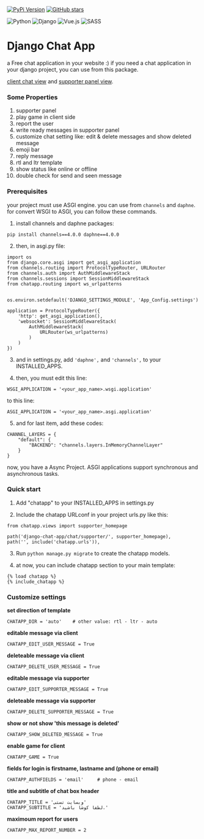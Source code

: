 [![PyPi Version](https://img.shields.io/pypi/v/django-chatapp.svg)](https://pypi.org/project/django-chatapp/1.2/)
[![GitHub stars](https://img.shields.io/github/stars/saeedrezaghazanfari/django-chat-app.svg?style=social)](https://github.com/saeedrezaghazanfari/django-chat-app)

![Python](https://img.shields.io/badge/python-3670A0?style=for-the-badge&logo=python&logoColor=ffdd54)
![Django](https://img.shields.io/badge/django-%23092E20.svg?style=for-the-badge&logo=django&logoColor=white)
![Vue.js](https://img.shields.io/badge/vuejs-%2335495e.svg?style=for-the-badge&logo=vuedotjs&logoColor=%234FC08D)
![SASS](https://img.shields.io/badge/SASS-hotpink.svg?style=for-the-badge&logo=SASS&logoColor=white)


# Django Chat App
a Free chat application in your website :) if you need a chat application in your django project, you can use from this package.

[client chat view](https://drive.google.com/file/d/1t5w1MRq0szLyvy7Oldvfyro9j0Vv8cyo/view) and
[supporter panel view](https://drive.google.com/file/d/1vU22UBRi-9p3LjJODSIs_-Z8T69IOui_/view?google_abuse=GOOGLE_ABUSE_EXEMPTION%3DID%3Dbfca89d383f1b9ef:TM%3D1678646902:C%3Dr:IP%3D51.15.78.180-:S%3DtRs9GfSddEdmk7ENE56mZ_o%3B+path%3D/%3B+domain%3Dgoogle.com%3B+expires%3DSun,+12-Mar-2023+21:48:22+GMT).


### Some Properties
1. supporter panel
2. play game in client side
3. report the user
4. write ready messages in supporter panel
5. customize chat setting like: edit & delete messages and show deleted message
6. emoji bar
7. reply message
8. rtl and ltr template
9. show status like online or offline
10. double check for send and seen message


### Prerequisites
your project must use ASGI engine. you can use from `channels` and `daphne`.
for convert WSGI to ASGI, you can follow these commands.

1. install channels and daphne packages:
```
pip install channels==4.0.0 daphne==4.0.0
```

2. then, in asgi.py file:
```
import os
from django.core.asgi import get_asgi_application
from channels.routing import ProtocolTypeRouter, URLRouter
from channels.auth import AuthMiddlewareStack
from channels.sessions import SessionMiddlewareStack
from chatapp.routing import ws_urlpatterns


os.environ.setdefault('DJANGO_SETTINGS_MODULE', 'App_Config.settings')

application = ProtocolTypeRouter({
    'http': get_asgi_application(),
    'websocket': SessionMiddlewareStack(
        AuthMiddlewareStack(
            URLRouter(ws_urlpatterns)
        )
    )
})
```

3. and in settings.py, add `'daphne',` and `'channels',` to your INSTALLED_APPS.

4. then, you must edit this line:
```
WSGI_APPLICATION = '<your_app_name>.wsgi.application'
```
to this line:
```
ASGI_APPLICATION = '<your_app_name>.asgi.application'
```

5. and for last item, add these codes:
```
CHANNEL_LAYERS = {
    "default": {
        "BACKEND": "channels.layers.InMemoryChannelLayer"
    }
}
```
now, you have a Async Project. ASGI applications support synchronous and asynchronous tasks.



### Quick start
1. Add "chatapp" to your INSTALLED_APPS in settings.py

2. Include the chatapp URLconf in your project urls.py like this:
```
from chatapp.views import supporter_homepage

path('django-chat-app/chat/supporter/', supporter_homepage),
path('', include('chatapp.urls')),
```
3. Run `python manage.py migrate` to create the chatapp models.

4. at now, you can include chatapp section to your main template:
```
{% load chatapp %}
{% include_chatapp %}
```


### Customize settings

**set direction of template**
```
CHATAPP_DIR = 'auto'    # other value: rtl - ltr - auto
```

**editable message via client**
```
CHATAPP_EDIT_USER_MESSAGE = True
```

**deleteable message via client**
```
CHATAPP_DELETE_USER_MESSAGE = True
```

**editable message via supporter**
```
CHATAPP_EDIT_SUPPORTER_MESSAGE = True
```

**deleteable message via supporter**
```
CHATAPP_DELETE_SUPPORTER_MESSAGE = True
```

**show or not show 'this message is deleted'**
```
CHATAPP_SHOW_DELETED_MESSAGE = True
```

**enable game for client**
```
CHATAPP_GAME = True
```

**fields for login is firstname, lastname and (phone or email)**
```
CHATAPP_AUTHFIELDS = 'email'     # phone - email
```

**title and subtitle of chat box header**
```
CHATAPP_TITLE = 'وبسایت تستی'
CHATAPP_SUBTITLE = 'لطفا کوشا باشید.'
```

**maximoum report for users**
```
CHATAPP_MAX_REPORT_NUMBER = 2
```


